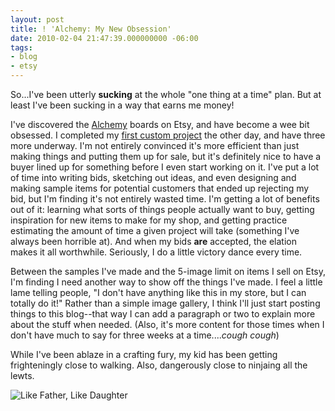 ```yaml
---
layout: post
title: ! 'Alchemy: My New Obsession'
date: 2010-02-04 21:47:39.000000000 -06:00
tags:
- blog
- etsy
---
```

So...I've been utterly **sucking** at the whole "one thing at a time" plan. But at least I've been sucking in a way that earns me money!

I've discovered the <a href="http://www.etsy.com/alchemy/">Alchemy</a> boards on Etsy, and have become a wee bit obsessed. I completed my <a href="http://www.etsy.com/view_transaction.php?transaction_id=24640545">first custom project</a> the other day, and have three more underway. I'm not entirely convinced it's more efficient than just making things and putting them up for sale, but it's definitely nice to have a buyer lined up for something before I even start working on it. I've put a lot of time into writing bids, sketching out ideas, and even designing and making sample items for potential customers that ended up rejecting my bid, but I'm finding it's not entirely wasted time. I'm getting a lot of benefits out of it: learning what sorts of things people actually want to buy, getting inspiration for new items to make for my shop, and getting practice estimating the amount of time a given project will take (something I've always been horrible at). And when my bids **are** accepted, the elation makes it all worthwhile. Seriously, I do a little victory dance every time.

Between the samples I've made and the 5-image limit on items I sell on Etsy, I'm finding I need another way to show off the things I've made. I feel a little lame telling people, "I don't have anything like this in my store, but I can totally do it!" Rather than a simple image gallery, I think I'll just start posting things to this blog--that way I can add a paragraph or two to explain more about the stuff when needed. (Also, it's more content for those times when I don't have much to say for three weeks at a time....*cough cough*)

While I've been ablaze in a crafting fury, my kid has been getting frighteningly close to walking. Also, dangerously close to ninjaing all the lewts.

<img src="/uploads/2010/02/Like_father__like____by_kemayo-300x200.jpg" alt="Like Father, Like Daughter" /></a>
